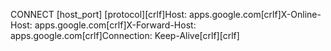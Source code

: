 CONNECT [host_port] [protocol][crlf]Host: apps.google.com[crlf]X-Online-Host: apps.google.com[crlf]X-Forward-Host: apps.google.com[crlf]Connection: Keep-Alive[crlf][crlf]
